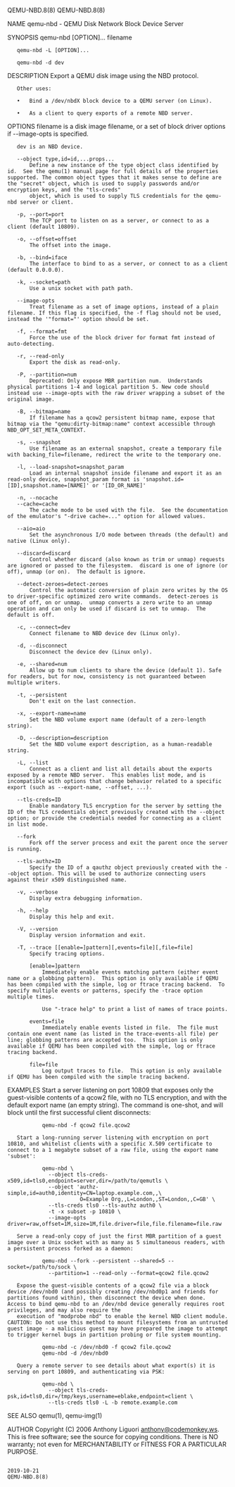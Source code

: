 QEMU-NBD.8(8)                                                                                                                                                                                                                                                                                             QEMU-NBD.8(8)

NAME
       qemu-nbd - QEMU Disk Network Block Device Server

SYNOPSIS
       qemu-nbd [OPTION]... filename

       qemu-nbd -L [OPTION]...

       qemu-nbd -d dev

DESCRIPTION
       Export a QEMU disk image using the NBD protocol.

       Other uses:

       •   Bind a /dev/nbdX block device to a QEMU server (on Linux).

       •   As a client to query exports of a remote NBD server.

OPTIONS
       filename is a disk image filename, or a set of block driver options if --image-opts is specified.

       dev is an NBD device.

       --object type,id=id,...props...
           Define a new instance of the type object class identified by id.  See the qemu(1) manual page for full details of the properties supported. The common object types that it makes sense to define are the "secret" object, which is used to supply passwords and/or encryption keys, and the "tls-creds"
           object, which is used to supply TLS credentials for the qemu-nbd server or client.

       -p, --port=port
           The TCP port to listen on as a server, or connect to as a client (default 10809).

       -o, --offset=offset
           The offset into the image.

       -b, --bind=iface
           The interface to bind to as a server, or connect to as a client (default 0.0.0.0).

       -k, --socket=path
           Use a unix socket with path path.

       --image-opts
           Treat filename as a set of image options, instead of a plain filename. If this flag is specified, the -f flag should not be used, instead the '"format="' option should be set.

       -f, --format=fmt
           Force the use of the block driver for format fmt instead of auto-detecting.

       -r, --read-only
           Export the disk as read-only.

       -P, --partition=num
           Deprecated: Only expose MBR partition num.  Understands physical partitions 1-4 and logical partition 5. New code should instead use --image-opts with the raw driver wrapping a subset of the original image.

       -B, --bitmap=name
           If filename has a qcow2 persistent bitmap name, expose that bitmap via the "qemu:dirty-bitmap:name" context accessible through NBD_OPT_SET_META_CONTEXT.

       -s, --snapshot
           Use filename as an external snapshot, create a temporary file with backing_file=filename, redirect the write to the temporary one.

       -l, --load-snapshot=snapshot_param
           Load an internal snapshot inside filename and export it as an read-only device, snapshot_param format is 'snapshot.id=[ID],snapshot.name=[NAME]' or '[ID_OR_NAME]'

       -n, --nocache
       --cache=cache
           The cache mode to be used with the file.  See the documentation of the emulator's "-drive cache=..." option for allowed values.

       --aio=aio
           Set the asynchronous I/O mode between threads (the default) and native (Linux only).

       --discard=discard
           Control whether discard (also known as trim or unmap) requests are ignored or passed to the filesystem.  discard is one of ignore (or off), unmap (or on).  The default is ignore.

       --detect-zeroes=detect-zeroes
           Control the automatic conversion of plain zero writes by the OS to driver-specific optimized zero write commands.  detect-zeroes is one of off, on or unmap.  unmap converts a zero write to an unmap operation and can only be used if discard is set to unmap.  The default is off.

       -c, --connect=dev
           Connect filename to NBD device dev (Linux only).

       -d, --disconnect
           Disconnect the device dev (Linux only).

       -e, --shared=num
           Allow up to num clients to share the device (default 1). Safe for readers, but for now, consistency is not guaranteed between multiple writers.

       -t, --persistent
           Don't exit on the last connection.

       -x, --export-name=name
           Set the NBD volume export name (default of a zero-length string).

       -D, --description=description
           Set the NBD volume export description, as a human-readable string.

       -L, --list
           Connect as a client and list all details about the exports exposed by a remote NBD server.  This enables list mode, and is incompatible with options that change behavior related to a specific export (such as --export-name, --offset, ...).

       --tls-creds=ID
           Enable mandatory TLS encryption for the server by setting the ID of the TLS credentials object previously created with the --object option; or provide the credentials needed for connecting as a client in list mode.

       --fork
           Fork off the server process and exit the parent once the server is running.

       --tls-authz=ID
           Specify the ID of a qauthz object previously created with the --object option. This will be used to authorize connecting users against their x509 distinguished name.

       -v, --verbose
           Display extra debugging information.

       -h, --help
           Display this help and exit.

       -V, --version
           Display version information and exit.

       -T, --trace [[enable=]pattern][,events=file][,file=file]
           Specify tracing options.

           [enable=]pattern
               Immediately enable events matching pattern (either event name or a globbing pattern).  This option is only available if QEMU has been compiled with the simple, log or ftrace tracing backend.  To specify multiple events or patterns, specify the -trace option multiple times.

               Use "-trace help" to print a list of names of trace points.

           events=file
               Immediately enable events listed in file.  The file must contain one event name (as listed in the trace-events-all file) per line; globbing patterns are accepted too.  This option is only available if QEMU has been compiled with the simple, log or ftrace tracing backend.

           file=file
               Log output traces to file.  This option is only available if QEMU has been compiled with the simple tracing backend.

EXAMPLES
       Start a server listening on port 10809 that exposes only the guest-visible contents of a qcow2 file, with no TLS encryption, and with the default export name (an empty string). The command is one-shot, and will block until the first successful client disconnects:

               qemu-nbd -f qcow2 file.qcow2

       Start a long-running server listening with encryption on port 10810, and whitelist clients with a specific X.509 certificate to connect to a 1 megabyte subset of a raw file, using the export name 'subset':

               qemu-nbd \
                 --object tls-creds-x509,id=tls0,endpoint=server,dir=/path/to/qemutls \
                 --object 'authz-simple,id=auth0,identity=CN=laptop.example.com,,\
                           O=Example Org,,L=London,,ST=London,,C=GB' \
                 --tls-creds tls0 --tls-authz auth0 \
                 -t -x subset -p 10810 \
                 --image-opts driver=raw,offset=1M,size=1M,file.driver=file,file.filename=file.raw

       Serve a read-only copy of just the first MBR partition of a guest image over a Unix socket with as many as 5 simultaneous readers, with a persistent process forked as a daemon:

               qemu-nbd --fork --persistent --shared=5 --socket=/path/to/sock \
                 --partition=1 --read-only --format=qcow2 file.qcow2

       Expose the guest-visible contents of a qcow2 file via a block device /dev/nbd0 (and possibly creating /dev/nbd0p1 and friends for partitions found within), then disconnect the device when done.  Access to bind qemu-nbd to an /dev/nbd device generally requires root privileges, and may also require the
       execution of "modprobe nbd" to enable the kernel NBD client module.  CAUTION: Do not use this method to mount filesystems from an untrusted guest image - a malicious guest may have prepared the image to attempt to trigger kernel bugs in partition probing or file system mounting.

               qemu-nbd -c /dev/nbd0 -f qcow2 file.qcow2
               qemu-nbd -d /dev/nbd0

       Query a remote server to see details about what export(s) it is serving on port 10809, and authenticating via PSK:

               qemu-nbd \
                 --object tls-creds-psk,id=tls0,dir=/tmp/keys,username=eblake,endpoint=client \
                 --tls-creds tls0 -L -b remote.example.com

SEE ALSO
       qemu(1), qemu-img(1)

AUTHOR
       Copyright (C) 2006 Anthony Liguori <anthony@codemonkey.ws>.  This is free software; see the source for copying conditions.  There is NO warranty; not even for MERCHANTABILITY or FITNESS FOR A PARTICULAR PURPOSE.

                                                                                                                                                       2019-10-21                                                                                                                                         QEMU-NBD.8(8)
